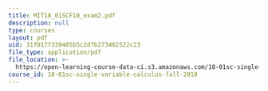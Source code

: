 ```yaml
---
title: MIT18_01SCF10_exam2.pdf
description: null
type: courses
layout: pdf
uid: 31f017f339405b5c2d7b273462522c23
file_type: application/pdf
file_location: >-
  https://open-learning-course-data-ci.s3.amazonaws.com/18-01sc-single-variable-calculus-fall-2010/31f017f339405b5c2d7b273462522c23_MIT18_01SCF10_exam2.pdf
course_id: 18-01sc-single-variable-calculus-fall-2010
---
```

